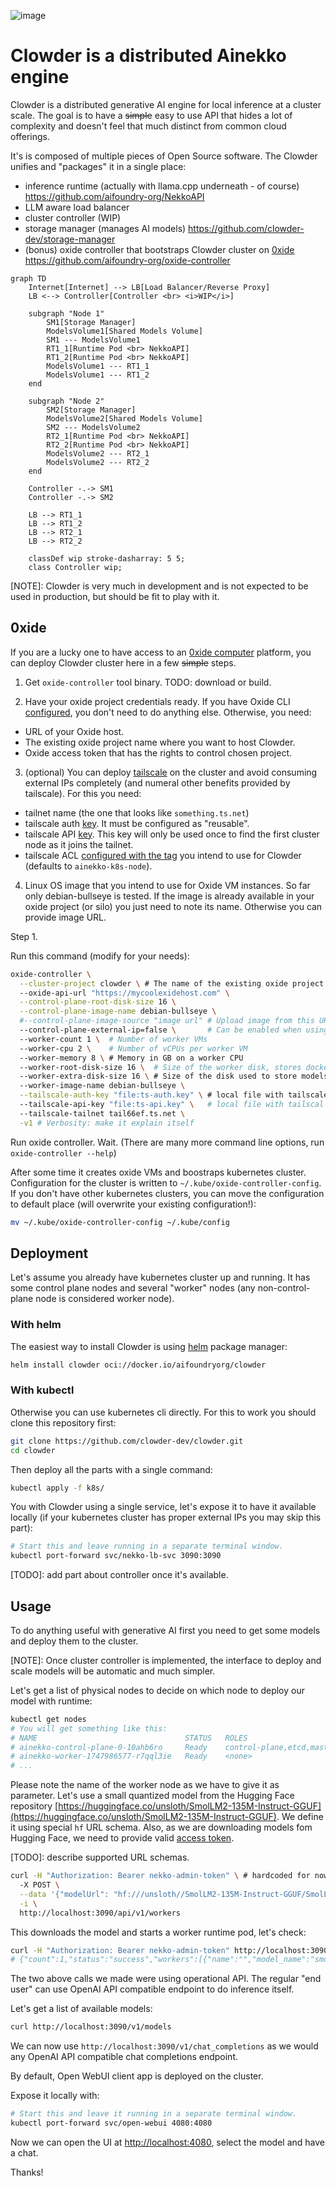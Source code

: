 ![image](https://github.com/user-attachments/assets/ab96f190-4152-4a7e-bdf1-085f647290f1)
# Clowder is a distributed Ainekko engine

Clowder is a distributed generative AI engine for local inference at a cluster
scale. The goal is to have a ~~simple~~ easy to use API that hides
a lot of complexity and doesn't feel that much distinct from
common cloud offerings.

It's is composed of multiple pieces of Open Source software. The Clowder unifies and "packages" it
in a single place:
- inference runtime (actually with llama.cpp underneath - of course) https://github.com/aifoundry-org/NekkoAPI
- LLM aware load balancer
- cluster controller (WIP)
- storage manager (manages AI models) https://github.com/clowder-dev/storage-manager
- (bonus) oxide controller that bootstraps Clowder cluster on [0xide](https://oxide.computer/) https://github.com/aifoundry-org/oxide-controller

```mermaid
graph TD
    Internet[Internet] --> LB[Load Balancer/Reverse Proxy]
    LB <--> Controller[Controller <br> <i>WIP</i>]
    
    subgraph "Node 1"
        SM1[Storage Manager]
        ModelsVolume1[Shared Models Volume]
        SM1 --- ModelsVolume1
        RT1_1[Runtime Pod <br> NekkoAPI]
        RT1_2[Runtime Pod <br> NekkoAPI]
        ModelsVolume1 --- RT1_1
        ModelsVolume1 --- RT1_2
    end
    
    subgraph "Node 2"
        SM2[Storage Manager]
        ModelsVolume2[Shared Models Volume]
        SM2 --- ModelsVolume2
        RT2_1[Runtime Pod <br> NekkoAPI]
        RT2_2[Runtime Pod <br> NekkoAPI]
        ModelsVolume2 --- RT2_1
        ModelsVolume2 --- RT2_2
    end
    
    Controller -.-> SM1
    Controller -.-> SM2
    
    LB --> RT1_1
    LB --> RT1_2
    LB --> RT2_1
    LB --> RT2_2
    
    classDef wip stroke-dasharray: 5 5;
    class Controller wip;
```

[NOTE]: Clowder is very much in development and is not expected to be used in
production, but should be fit to play with it.

## 0xide

If you are a lucky one to have access to an [0xide computer](https://oxide.computer)
platform, you can deploy Clowder cluster here in a few ~~simple~~ steps.

1. Get `oxide-controller` tool binary. TODO: download or build.

2. Have your oxide project credentials ready. If you have Oxide CLI
[configured](https://docs.oxide.computer/guides/quickstart-cli), you don't need
to do anything else. Otherwise, you need:
- URL of your Oxide host.
- The existing oxide project name where you want to host Clowder.
- Oxide access token that has the rights to control chosen project.

3. (optional) You can deploy [tailscale](https://tailscale.com/) on the
cluster and avoid consuming external IPs completely (and numeral other benefits
provided by tailscale). For this you need:
- tailnet name (the one that looks like `something.ts.net`)
- tailscale auth [key](https://login.tailscale.com/admin/settings/keys). It must
  be configured as "reusable".
- tailscale API [key](https://login.tailscale.com/admin/settings/keys). This key
  will only be used once to find the first cluster node as it joins the tailnet.
- tailscale ACL [configured with the
  tag](https://tailscale.com/kb/1068/tags#define-a-tag) you intend to use for
  Clowder (defaults to `ainekko-k8s-node`).

4. Linux OS image that you intend to use for Oxide VM instances. So far
only debian-bullseye is tested. If the image is already available
in your oxide project (or silo) you just need to note its name. Otherwise
you can provide image URL.

Step 1.

Run this command (modify for your needs):

```sh
oxide-controller \
  --cluster-project clowder \ # The name of the existing oxide project
  --oxide-api-url "https://mycoolexidehost.com" \
  --control-plane-root-disk-size 16 \
  --control-plane-image-name debian-bullseye \
  #--control-plane-image-source "image url" # Upload image from this URL to the oxide project 
  --control-plane-external-ip=false \       # Can be enabled when using tailscale
  --worker-count 1 \  # Number of worker VMs
  --worker-cpu 2 \    # Number of vCPUs per worker VM
  --worker-memory 8 \ # Memory in GB on a worker CPU
  --worker-root-disk-size 16 \  # Size of the worker disk, stores docker images etc
  --worker-extra-disk-size 16 \ # Size of the disk used to store models
  --worker-image-name debian-bullseye \
  --tailscale-auth-key "file:ts-auth.key" \ # local file with tailscale auth key
  --tailscale-api-key "file:ts-api.key" \   # local file with tailscal API key
  --tailscale-tailnet tail66ef.ts.net \
  -v1 # Verbosity: make it explain itself
```

Run oxide controller. Wait. (There are many more command line options, run
`oxide-controller --help`)

After some time it creates oxide VMs and boostraps kubernetes cluster. Configuration
for the cluster is written to `~/.kube/oxide-controller-config`.
If you don't have other kubernetes clusters, you can move the configuration to default
place (will overwrite your existing configuration!):

```sh
mv ~/.kube/oxide-controller-config ~/.kube/config
```


## Deployment

Let's assume you already have kubernetes cluster up and running. It has some
control plane nodes and several "worker" nodes (any non-control-plane node is
considered worker node).


### With helm

The easiest way to install Clowder is using [helm](https://helm.sh/) package manager:

```sh
helm install clowder oci://docker.io/aifoundryorg/clowder
```


### With kubectl

Otherwise you can use kubernetes cli directly. For this to work you should clone
this repository first:

```sh
git clone https://github.com/clowder-dev/clowder.git
cd clowder
```

Then deploy all the parts with a single command:

```sh
kubectl apply -f k8s/
```

You with Clowder using a single service, let's expose it to have it available
locally (if your kubernetes cluster has proper external IPs you may skip this
part):

```sh
# Start this and leave running in a separate terminal window.
kubectl port-forward svc/nekko-lb-svc 3090:3090
```

[TODO]: add part about controller once it's available.


## Usage

To do anything useful with generative AI first you need to get some models and deploy them to the
cluster.

[NOTE]: Once cluster controller is implemented, the interface to deploy and scale models will be
automatic and much simpler.

Let's get a list of physical nodes to decide on which node to deploy our model with runtime:

```sh
kubectl get nodes
# You will get something like this:
# NAME                                 STATUS   ROLES                       AGE   VERSION
# ainekko-control-plane-0-10ahb6ro     Ready    control-plane,etcd,master   85m   v1.32.4+k3s1
# ainekko-worker-1747986577-r7qql3ie   Ready    <none>                      85m   v1.32.4+k3s1
# ...
```

Please note the name of the worker node as we have to give it as parameter.
Let's use a small quantized model from the Hugging Face repository
[https://huggingface.co/unsloth/SmolLM2-135M-Instruct-GGUF](https://huggingface.co/unsloth/SmolLM2-135M-Instruct-GGUF).
We define it using special `hf` URL schema. Also, as we are downloading models fom Hugging Face, we need to provide valid
[access token](https://huggingface.co/docs/hub/security-tokens).

[TODO]: describe supported URL schemas.

```sh
curl -H "Authorization: Bearer nekko-admin-token" \ # hardcoded for now until proper auth is implemented as part of controller project
  -X POST \
  --data '{"modelUrl": "hf:///unsloth//SmolLM2-135M-Instruct-GGUF/SmolLM2-135M-Instruct-Q4_K_M.gguf", "modelAlias": "smol", "nodeName": "ainekko-worker-1747986577-r7qql3ie", "credentials": "YOUR_HUGGING_FACE_TOKEN"}' \
  -i \
  http://localhost:3090/api/v1/workers
```

This downloads the model and starts a worker runtime pod, let's check:

```sh
curl -H "Authorization: Bearer nekko-admin-token" http://localhost:3090/api/v1/workers/list
# {"count":1,"status":"success","workers":[{"name":"","model_name":"smol","model_alias":"smol"}]}
```

The two above calls we made were using operational API. The regular "end user" can
use OpenAI API compatible endpoint to do inference itself.

Let's get a list of available models:

```sh
curl http://localhost:3090/v1/models
```

We can now use `http://localhost:3090/v1/chat_completions` as we would any
OpenAI API compatible chat completions endpoint.

By default, Open WebUI client app is deployed on the cluster.

Expose it locally with:

```sh
# Start this and leave it running in a separate terminal window.
kubectl port-forward svc/open-webui 4080:4080
```

Now we can open the UI at [http://localhost:4080](http://localhost:4080), select the model
and have a chat.

Thanks!
